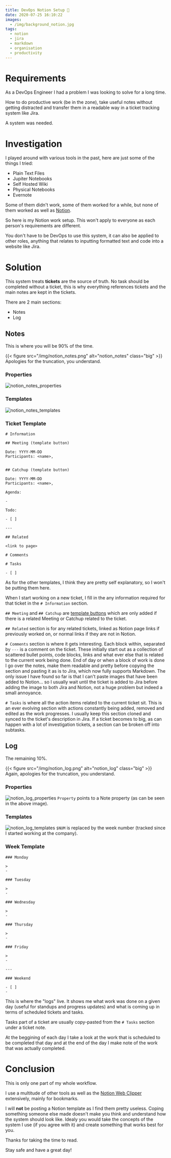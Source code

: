 ```yaml
---
title: DevOps Notion Setup 📝
date: 2020-07-25 16:10:22
images:
  - /img/background_notion.jpg
tags:
  - notion
  - jira
  - markdown
  - organisation
  - productivity
---
```


# Requirements
As a DevOps Engineer I had a problem I was looking to solve for a long time.

How to do productive work (be in the zone), take useful notes without getting distracted and transfer them in a readable way in a ticket tracking system like Jira.

A system was needed.

# Investigation
I played around with various tools in the past, here are just some of the things I tried:
- Plain Text Files
- Jupiter Notebooks
- Self Hosted Wiki
- Physical Notebooks
- Evernote

Some of them didn't work, some of them worked for a while, but none of them worked as well as [Notion](http://notion.so).

So here is my Notion work setup. This won't apply to everyone as each person's requirements are different.

You don't have to be DevOps to use this system, it can also be applied to other roles, anything that relates to inputting formatted text and code into a website like Jira.

# Solution
This system treats **tickets** are the source of truth. No task should be completed without a ticket, this is why everything references tickets and the main notes are kept in the tickets.

There are 2 main sections:
- Notes
- Log

## Notes
This is where you will be 90% of the time.

{{< figure src="/img/notion_notes.png" alt="notion_notes" class="big" >}}
Apologies for the truncation, you understand.

### Properties
![notion_notes_properties](/img/notion_notes_properties.png)


### Templates
![notion_notes_templates](/img/notion_notes_templates.png)

### Ticket Template
```text
# Information

## Meeting (template button)

Date: YYYY-MM-DD
Participants: <name>,


## Catchup (template button)

Date: YYYY-MM-DD
Participants: <name>,

Agenda:

- 

Todo:

- [ ] 

---

## Related

<link to page>

# Comments

# Tasks

- [ ]
```

As for the other templates, I think they are pretty self explanatory, so I won't be putting them here.

When I start working on a new ticket, I fill in the any information required for that ticket in the `# Information` section.

`## Meeting` and `## Catchup` are [template buttons](https://www.notion.so/Create-your-own-templates-5c033c12ac3b4c1fb4703491be74550d) which are only added if there is a related Meeting or Catchup related to the ticket.

`## Related` section is for any related tickets, linked as Notion page links if previously worked on, or normal links if they are not in Notion.

`# Comments` section is where it gets interesting. Each block within, separated by `---` is a comment on the ticket. These initially start out as a collection of scattered bullet points, code blocks, links and what ever else that is related to the current work being done.
End of day or when a block of work is done I go over the notes, make them readable and pretty before copying the section and pasting it as is to Jira, which now fully supports Markdown.
The only issue I have found so far is that I can't paste images that have been added to Notion... so I usually wait until the ticket is added to Jira before adding the image to both Jira and Notion, not a huge problem but indeed a small annoyance.

`# Tasks` is where all the action items related to the current ticket sit. This is an ever evolving section with actions constantly being added, removed and edited as the work progresses.
I usually keep this section cloned and synced to the ticket's description in Jira. If a ticket becomes to big, as can happen with a lot of investigation tickets, a section can be broken off into subtasks.

## Log
The remaining 10%.

{{< figure src="/img/notion_log.png" alt="notion_log" class="big" >}}
Again, apologies for the truncation, you understand.

### Properties
![notion_log_properties](/img/notion_log_properties.png)
`Property` points to a Note property (as can be seen in the above image).

### Templates
![notion_log_templates](/img/notion_log_templates.png)
`$NUM` is replaced by the week number (tracked since I started working at the company).

### Week Template
```text
### Monday

> 
- 

### Tuesday

>
- 

### Wednesday

>
- 

### Thursday

>
- 

### Friday

>
- 

---

### Weekend

- [ ]  
-
```

This is where the "logs" live. It shows me what work was done on a given day (useful for standups and progress updates) and what is coming up in terms of scheduled tickets and tasks.

Tasks part of a ticket are usually copy-pasted from the `# Tasks` section under a ticket note.

At the beggining of each day I take a look at the work that is scheduled to be completed that day and at the end of the day I make note of the work that was actually completed.

# Conclusion
This is only one part of my whole workflow.

I use a multitude of other tools as well as the [Notion Web Clipper](https://www.notion.so/Web-Clipper-ba54b19ecaeb466b8070b9e683c5fce1) extensively, mainly for bookmarks.

I will **not** be posting a Notion template as I find them pretty useless. Coping something someone else made doesn't make you think and understand how the system should look like. Idealy you would take the concepts of the system I use (if you agree with it) and create something that works best for you.

Thanks for taking the time to read.

Stay safe and have a great day!
